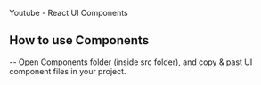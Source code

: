 Youtube - React UI Components

## How to use Components

-- Open Components folder (inside src folder), and copy & past UI component files in your project.
